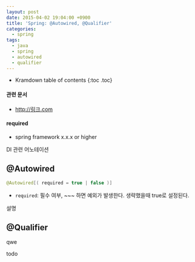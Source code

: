 ```yaml
---
layout: post
date: 2015-04-02 19:04:00 +0900
title: 'Spring: @Autowired, @Qualifier'
categories:
  - spring
tags:
  - java
  - spring
  - autowired
  - qualifier
---
```


* Kramdown table of contents
{:toc .toc}

#### 관련 문서

- http://링크.com

#### required

- spring framework x.x.x or higher

DI 관련 어노테이션

## @Autowired

```java
@Autowired[( required = true | false )]
```

- `required`: 필수 여부, ~~~ 하면 예외가 발생한다. 생략했을때 true로 설정된다.

설명

## @Qualifier

qwe

todo
